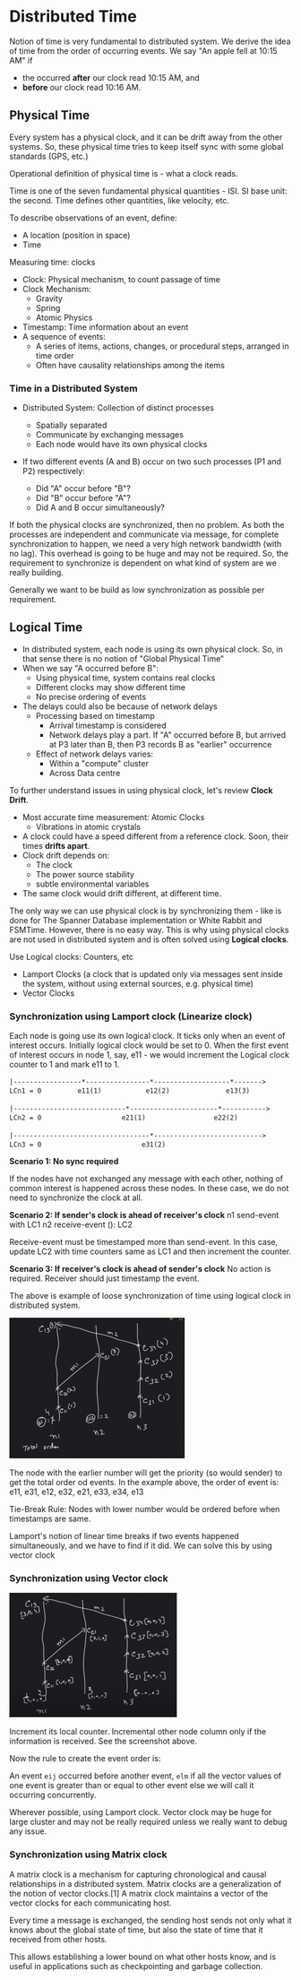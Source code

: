 # Distributed Time

Notion of time is very fundamental to distributed system. We derive the idea of time from the order of occurring events. We say "An apple fell at 10:15 AM" if
* the occurred **after** our clock read 10:15 AM, and
* **before** our clock read 10:16 AM.

## Physical Time
Every system has a physical clock, and it can be drift away from the other systems. So, these physical time tries to keep itself sync with some global standards (GPS, etc.)

Operational definition of physical time is - what a clock reads.

Time is one of the seven fundamental physical quantities - ISI. SI base unit: the second. Time defines other quantities, like velocity, etc.

To describe observations of an event, define:
* A location (position in space)
* Time

Measuring time: clocks
* Clock: Physical mechanism, to count passage of time
* Clock Mechanism:
  * Gravity
  * Spring
  * Atomic Physics
* Timestamp: Time information about an event
* A sequence of events:
  * A series of items, actions, changes, or procedural steps, arranged in time order
  * Often have causality relationships among the items

### Time in a Distributed System
* Distributed System: Collection of distinct processes
  * Spatially separated
  * Communicate by exchanging messages
  * Each node would have its own physical clocks

* If two different events (A and B) occur on two such processes (P1 and P2) respectively:
  * Did "A" occur before "B"?
  * Did "B" occur before "A"?
  * Did A and B occur simultaneously?

If both the physical clocks are synchronized, then no problem. As both the processes are independent and communicate via message, for complete synchronization to happen, we need a very high network bandwidth (with no lag). This overhead is going to be huge and may not be required. So, the requirement to synchronize is dependent on what kind of system are we really building.

Generally we want to be build as low synchronization as possible per requirement.

## Logical Time

* In distributed system, each node is using its own physical clock. So, in that sense there is no notion of "Global Physical Time"
* When we say "A occurred before B":
  * Using physical time, system contains real clocks
  * Different clocks may show different time
  * No precise ordering of events
* The delays could also be because of network delays
  * Processing based on timestamp
    * Arrival timestamp is considered
    * Network delays play a part. If "A" occurred before B, but arrived at P3 later than B, then P3 records B as "earlier" occurrence
  * Effect of network delays varies:
    * Within a "compute" cluster
    * Across Data centre

To further understand issues in using physical clock, let's review **Clock Drift**.
* Most accurate time measurement: Atomic Clocks
  * Vibrations in atomic crystals
* A clock could have a speed different from a reference clock. Soon, their times **drifts apart**.
* Clock drift depends on:
  * The clock
  * The power source stability
  * subtle environmental variables
* The same clock would drift different, at different time.

The only way we can use physical clock is by synchronizing them - like is done for The Spanner Database implementation or White Rabbit and FSMTime. 
However, there is no easy way. This is why using physical clocks are not used in distributed system and is often solved using **Logical clocks**.

Use Logical clocks: Counters, etc
* Lamport Clocks (a clock that is updated only via messages sent inside the system, without using external sources, e.g. physical time)
* Vector Clocks

### Synchronization using Lamport clock (Linearize clock)

Each node is going use its own logical clock. It ticks only when an event of interest occurs. Initially logical clock would be set to 0. When the first event of interest occurs in node 1, say, e11 - we would increment the Logical clock counter to 1 and mark e11 to 1.
```
|-----------------*----------------*-------------------*------->
LCn1 = 0         e11(1)           e12(2)              e13(3)

|----------------------------*----------------------*----------->
LCn2 = 0                    e21(1)                 e22(2)

|----------------------------------*--------------------------->
LCn3 = 0                         e31(2)              

```

**Scenario 1: No sync required**

If the nodes have not exchanged any message with each other, nothing of common interest is happened across these nodes. In these case, we do not need to synchronize the clock at all.

**Scenario 2: If sender's clock is ahead of receiver's clock**
n1 send-event with LC1
n2 receive-event (): LC2

Receive-event must be timestamped more than send-event. In this case, update LC2 with time counters same as LC1 and then increment the counter.

**Scenario 3: If receiver's clock is ahead of sender's clock**
No action is required. Receiver should just timestamp the event.


The above is example of loose synchronization of time using logical clock in distributed system.

![Example of loose sync](images/loose-synchronization.png)

The node with the earlier number will get the priority (so would sender) to get the total order od events. In the example above, the order of event is: e11, e31, e12, e32, e21, e33, e34, e13

Tie-Break Rule: Nodes with lower number would be ordered before when timestamps are same.

Lamport's notion of linear time breaks if two events happened simultaneously, and we have to find if it did. We can solve this by using vector clock

### Synchronization using Vector clock

![](images/Vector-Clock.png)

Increment its local counter. Incremental other node column only if the information is received. See the screenshot above.

Now the rule to create the event order is:

An event ```eij``` occurred before another event, ```elm``` if all the vector values of one event is greater than or equal to other event else we will call it occurring concurrently.

Wherever possible, using Lamport clock. Vector clock may be huge for large cluster and may not be really required unless we really want to debug any issue.

### Synchronization using Matrix clock
A matrix clock is a mechanism for capturing chronological and causal relationships in a distributed system.
Matrix clocks are a generalization of the notion of vector clocks.[1] A matrix clock maintains a vector of the vector clocks for each communicating host.

Every time a message is exchanged, the sending host sends not only what it knows about the global state of time, but also the state of time that it received from other hosts.

This allows establishing a lower bound on what other hosts know, and is useful in applications such as checkpointing and garbage collection.

